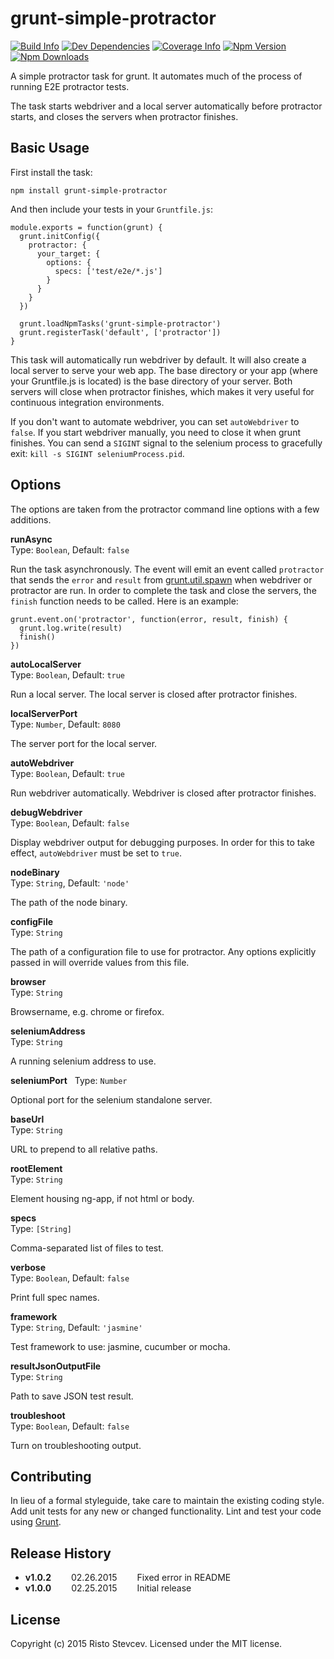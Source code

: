 # grunt-simple-protractor

[![Build Info][wercker-image]][wercker-url]
[![Dev Dependencies][devDependency-image]][devDependency-url]
[![Coverage Info][coverage-image]][coverage-url]
[![Npm Version][npm-image]][npm-url]
[![Npm Downloads][downloads-image]][npm-url]

A simple protractor task for grunt. It automates much of the process of running E2E protractor 
tests. 

The task starts webdriver and a local server automatically before protractor starts, and closes the 
servers when protractor finishes.



## Basic Usage

First install the task:

    npm install grunt-simple-protractor

And then include your tests in your `Gruntfile.js`:

    module.exports = function(grunt) {
      grunt.initConfig({
        protractor: {
          your_target: {
            options: {
              specs: ['test/e2e/*.js']
            }
          }
        }
      })
    
      grunt.loadNpmTasks('grunt-simple-protractor')
      grunt.registerTask('default', ['protractor'])
    }

This task will automatically run webdriver by default. It will also create a local server to serve 
your web app. The base directory or your app (where your Gruntfile.js is located) is the base 
directory of your server. Both servers will close when protractor finishes, which makes it very 
useful for continuous integration environments.

If you don't want to automate webdriver, you can set `autoWebdriver` to `false`. If you start 
webdriver manually, you need to close it when grunt finishes. You can send a `SIGINT` signal to the 
selenium process to gracefully exit: `kill -s SIGINT seleniumProcess.pid`.



## Options

The options are taken from the protractor command line options with a few additions.


**runAsync**  
Type: `Boolean`, Default: `false`

Run the task asynchronously. The event will emit an event called `protractor` that sends the 
`error` and `result` from [grunt.util.spawn][grunt-util-spawn] when webdriver or protractor are run.
In order to complete the task and close the servers, the `finish` function needs to be called. Here 
is an example:

    grunt.event.on('protractor', function(error, result, finish) {
      grunt.log.write(result)
      finish()
    })

**autoLocalServer**  
Type: `Boolean`, Default: `true`

Run a local server. The local server is closed after protractor finishes.


**localServerPort**  
Type: `Number`, Default: `8080`

The server port for the local server.


**autoWebdriver**  
Type: `Boolean`, Default: `true`

Run webdriver automatically. Webdriver is closed after protractor finishes.


**debugWebdriver**  
Type: `Boolean`, Default: `false`

Display webdriver output for debugging purposes. In order for this to take effect, `autoWebdriver` 
must be set to `true`.


**nodeBinary**  
Type: `String`, Default: `'node'`

The path of the node binary.


**configFile**  
Type: `String` 

The path of a configuration file to use for protractor. Any options explicitly passed in will 
override values from this file.


**browser**  
Type: `String` 

Browsername, e.g. chrome or firefox.


**seleniumAddress**  
Type: `String` 

A running selenium address to use.


**seleniumPort**  
Type: `Number` 

Optional port for the selenium standalone server.


**baseUrl**  
Type: `String`

URL to prepend to all relative paths.


**rootElement**  
Type: `String`

Element housing ng-app, if not html or body.


**specs**  
Type: `[String]`

Comma-separated list of files to test.


**verbose**  
Type: `Boolean`, Default: `false`

Print full spec names.


**framework**  
Type: `String`, Default: `'jasmine'`

Test framework to use: jasmine, cucumber or mocha.


**resultJsonOutputFile**  
Type: `String`

Path to save JSON test result.


**troubleshoot**  
Type: `Boolean`, Default: `false`

Turn on troubleshooting output.



## Contributing

In lieu of a formal styleguide, take care to maintain the existing coding style. Add unit tests for any new or changed functionality. Lint and test your code using [Grunt](http://gruntjs.com/).


## Release History

* **v1.0.2**   02.26.2015   Fixed error in README
* **v1.0.0**   02.25.2015   Initial release


## License

Copyright (c) 2015 Risto Stevcev. Licensed under the MIT license.



[wercker-image]: https://img.shields.io/wercker/ci/54ec5ff0d9b146366325ad81.svg?style=flat
[wercker-url]: https://app.wercker.com/#applications/54ec5ff0d9b146366325ad81

[coverage-image]: https://img.shields.io/codeclimate/github/Risto-Stevcev/grunt-simple-protractor.svg?style=flat
[coverage-url]: https://codeclimate.com/github/Risto-Stevcev/grunt-simple-protractor

[devDependency-image]: https://david-dm.org/Risto-Stevcev/grunt-simple-protractor/dev-status.svg
[devDependency-url]: https://david-dm.org/Risto-Stevcev/grunt-simple-protractor#info=devDependencies

[npm-image]: https://img.shields.io/npm/v/grunt-simple-protractor.svg?style=flat
[downloads-image]: https://img.shields.io/npm/dm/grunt-simple-protractor.svg?style=flat
[npm-url]: https://npmjs.org/package/grunt-simple-protractor

[grunt-util-spawn]: http://gruntjs.com/api/grunt.util#grunt.util.spawn
